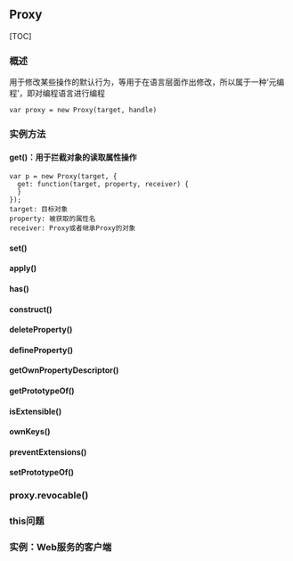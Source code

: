 ## Proxy

[TOC]

### 概述

用于修改某些操作的默认行为，等用于在语言层面作出修改，所以属于一种‘元编程’，即对编程语言进行编程

```
var proxy = new Proxy(target, handle)
```



### 实例方法

#### get()：用于拦截对象的读取属性操作

```
var p = new Proxy(target, {
  get: function(target, property, receiver) {
  }
});
target: 目标对象
property: 被获取的属性名
receiver: Proxy或者继承Proxy的对象
```



#### set()

#### apply()

#### has()

#### construct()

#### deleteProperty()

#### defineProperty()

#### getOwnPropertyDescriptor()

#### getPrototypeOf()

#### isExtensible()

#### ownKeys()

#### preventExtensions()

#### setPrototypeOf()

### proxy.revocable()

### this问题

### 实例：Web服务的客户端